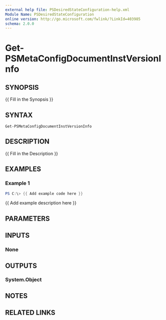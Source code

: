 ```yaml
---
external help file: PSDesiredStateConfiguration-help.xml
Module Name: PSDesiredStateConfiguration
online version: http://go.microsoft.com/fwlink/?LinkId=403985
schema: 2.0.0
---
```


# Get-PSMetaConfigDocumentInstVersionInfo

## SYNOPSIS
{{ Fill in the Synopsis }}

## SYNTAX

```
Get-PSMetaConfigDocumentInstVersionInfo
```

## DESCRIPTION
{{ Fill in the Description }}

## EXAMPLES

### Example 1
```powershell
PS C:\> {{ Add example code here }}
```

{{ Add example description here }}

## PARAMETERS

## INPUTS

### None

## OUTPUTS

### System.Object
## NOTES

## RELATED LINKS

